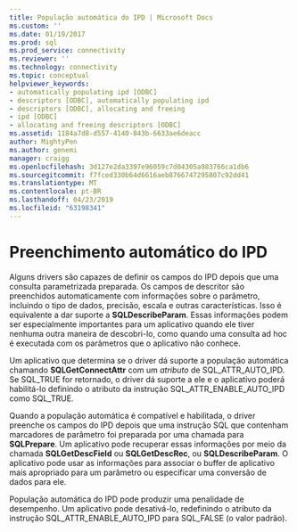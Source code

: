 ```yaml
---
title: População automática do IPD | Microsoft Docs
ms.custom: ''
ms.date: 01/19/2017
ms.prod: sql
ms.prod_service: connectivity
ms.reviewer: ''
ms.technology: connectivity
ms.topic: conceptual
helpviewer_keywords:
- automatically populating ipd [ODBC]
- descriptors [ODBC], automatically populating ipd
- descriptors [ODBC], allocating and freeing
- ipd [ODBC]
- allocating and freeing descriptors [ODBC]
ms.assetid: 1184a7d8-d557-4140-843b-6633ae6deacc
author: MightyPen
ms.author: genemi
manager: craigg
ms.openlocfilehash: 3d127e2da3397e96059c7d04305a983766ca1db6
ms.sourcegitcommit: f7fced330b64d6616aeb8766747295807c92dd41
ms.translationtype: MT
ms.contentlocale: pt-BR
ms.lasthandoff: 04/23/2019
ms.locfileid: "63198341"
---
```

# <a name="automatic-population-of-the-ipd"></a>Preenchimento automático do IPD
Alguns drivers são capazes de definir os campos do IPD depois que uma consulta parametrizada preparada. Os campos de descritor são preenchidos automaticamente com informações sobre o parâmetro, incluindo o tipo de dados, precisão, escala e outras características. Isso é equivalente a dar suporte a **SQLDescribeParam**. Essas informações podem ser especialmente importantes para um aplicativo quando ele tiver nenhuma outra maneira de descobri-lo, como quando uma consulta ad hoc é executada com os parâmetros que o aplicativo não conhece.  
  
 Um aplicativo que determina se o driver dá suporte a população automática chamando **SQLGetConnectAttr** com um *atributo* de SQL_ATTR_AUTO_IPD. Se SQL_TRUE for retornado, o driver dá suporte a ele e o aplicativo poderá habilitá-lo definindo o atributo da instrução SQL_ATTR_ENABLE_AUTO_IPD como SQL_TRUE.  
  
 Quando a população automática é compatível e habilitada, o driver preenche os campos do IPD depois que uma instrução SQL que contenham marcadores de parâmetro foi preparada por uma chamada para **SQLPrepare**. Um aplicativo pode recuperar essas informações por meio da chamada **SQLGetDescField** ou **SQLGetDescRec**, ou **SQLDescribeParam**. O aplicativo pode usar as informações para associar o buffer de aplicativo mais apropriado para um parâmetro ou especificar uma conversão de dados para ele.  
  
 População automática do IPD pode produzir uma penalidade de desempenho. Um aplicativo pode desativá-lo, redefinindo o atributo da instrução SQL_ATTR_ENABLE_AUTO_IPD para SQL_FALSE (o valor padrão).
